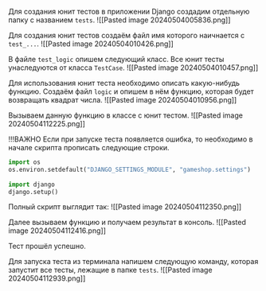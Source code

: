 Для создания юнит тестов в приложении Django создадим отдельную папку с названием `tests`.
![[Pasted image 20240504005836.png]]

Для создания юнит тестов создаём файл имя которого наичнается с `test_...`.
![[Pasted image 20240504010426.png]]

В файле `test_logic` опишем следующий класс. Все юнит тесты унаследуются от класса `TestCase`.
![[Pasted image 20240504010457.png]]

Для использования юнит теста необходимо описать какую-нибудь функцию.
Создаём файл `logic` и опишем в нём функцию, которая будет возвращать квадрат числа.
![[Pasted image 20240504010956.png]]

Вызываем данную функцию в классе с юнит тестом.
![[Pasted image 20240504112225.png]]

!!!ВАЖНО Если при запуске теста появляется ошибка, то необходимо в начале скрипта прописать следующие строки.
```python
import os  
os.environ.setdefault("DJANGO_SETTINGS_MODULE", "gameshop.settings")  
  
import django  
django.setup()
```

Полный скрипт выглядит так:
![[Pasted image 20240504112350.png]]

Далее вызываем функцию и получаем результат в консоль.
![[Pasted image 20240504112416.png]]

Тест прошёл успешно.

Для запуска теста из терминала напишем следующую команду, которая запустит все тесты, лежащие в папке `tests`.
![[Pasted image 20240504112939.png]]

